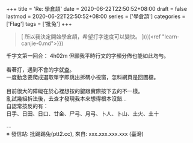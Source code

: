 +++
title = 'Re: 學倉頡'
date = 2020-06-22T22:50:52+08:00
draft = false
lastmod = 2020-06-22T22:50:52+08:00
series = ['學倉頡']
categories = ['Flag']
tags = ['批兔']
+++
> [
所以我決定開始學倉頡，希望打字速度可以變快。
]({{<ref "learn-canjie-0.md">}})

千字文第一回合： 4h02m  但願我平時行文的字頻分佈也能如此均勻。<br>
<br>
看著打，遇到不會的字就[查](http://input.foruto.com/cccls/cjzd.html)。<br>
一度動念要爬成選取單字即跳出拆碼小視窗，怎料網頁是回圖檔。<br>
<br>
目前很大的障礙在於心裡想按的鍵跟實際按下去的不一樣。<br>
亂試幾組拆法後，去查才發現我本來想得根本沒錯...<br>
自認常按反的有：<br>
日手、日田、日口、廿金、尸弓、月弓、卜人、卜山、土火、土十<br>
<br>
--<br>
※ 發信站: 批踢踢兔(ptt2.cc), 來自: xxx.xxx.xxx.xxx (臺灣)<br>
